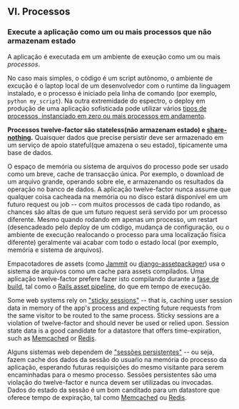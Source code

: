 ## VI. Processos
### Execute a aplicação como um ou mais processos que não armazenam estado

A aplicação é executada em um ambiente de exeução como um ou mais *processos*.

No caso mais simples, o código é um script autônomo, o ambiente de excução é o laptop local de um desenvolvedor com o runtime da linguagem instalado, e o processo é iniciado pela linha de comando (por exemplo, `python my_script`). Na outra extremidade do espectro, o deploy em produção de uma aplicação sofisticada pode utilizar vários [tipos de processos, instanciado em zero ou mais processos em andamento](./concurrency).

**Processos twelve-factor são stateless(não armazenam estado) e [share-nothing](http://en.wikipedia.org/wiki/Shared_nothing_architecture).** Quaisquer dados que precise persistir deve ser armazenado em um serviço de apoio stateful(que amazena o seu estado), tipicamente uma base de dados.

O espaço de memória ou sistema de arquivos do processo pode ser usado como um breve, cache de transacção única. Por exemplo, o download de um arquivo grande, operando sobre ele, e armazenando os resultados da operação no banco de dados. A aplicação twelve-factor nunca assume que qualquer coisa cacheada na memória ou no disco estará disponível em um futuro request ou job -- com muitos processos de cada tipo rodando, as chances são altas de que um futuro request será servido por um processo diferente. Mesmo quando rodando em apenas um processo, um restart (desencadeado pelo deploy de um código, mudança de configuração, ou o ambiente de execução realocando o processo para uma localização física diferente) geralmente vai acabar com todo o estado local (por exemplo, memória e sistema de arquivos). 

Empacotadores de assets (como [Jammit](http://documentcloud.github.com/jammit/) ou [django-assetpackager](http://code.google.com/p/django-assetpackager/)) usa o sistema de arquivos como um cache para assets compilados. Uma aplicação twelve-factor prefere fazer isto compilando durante a [fase de build](./build-release-run), tal como o [Rails asset pipeline](http://ryanbigg.com/guides/asset_pipeline.html), do que em tempo de execução. 

Some web systems rely on ["sticky sessions"](http://en.wikipedia.org/wiki/Load_balancing_%28computing%29#Persistence) -- that is, caching user session data in memory of the app's process and expecting future requests from the same visitor to be routed to the same process.  Sticky sessions are a violation of twelve-factor and should never be used or relied upon.  Session state data is a good candidate for a datastore that offers time-expiration, such as [Memcached](http://memcached.org/) or [Redis](http://redis.io/).

Alguns sistemas web dependem de ["sessões persistentes"](http://en.wikipedia.org/wiki/Load_balancing_%28computing%29#Persistence) -- ou seja, fazem cache dos dados da sessão do usuaŕio na memória do processo da aplicação, esperando futuras requisições do mesmo visitante para serem encaminhadas para o mesmo processo. Sessões persistentes são uma violação do twelve-factor e nunca devem ser utilizadas ou invocadas. Dados do estado da sessão é um bom canditado para um datastore que oferece tempo de expiração, tal como [Memcached](http://memcached.org/) ou [Redis](http://redis.io/).       

